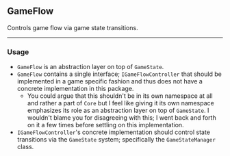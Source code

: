 ## GameFlow
Controls game flow via game state transitions.

---

### Usage
- `GameFlow` is an abstraction layer on top of `GameState`.
- `GameFlow` contains a single interface; `IGameFlowController` that should be implemented in a game specific fashion and thus does not have a concrete implementation in this package.
  - You could argue that this shouldn't be in its own namespace at all and rather a part of `Core` but I feel like giving it its own namespace emphasizes its role as an abstraction layer on top of `GameState`. I wouldn't blame you for disagreeing with this; I went back and forth on it a few times before settling on this implementation.
- `IGameFlowController`'s concrete implementation should control state transitions via the `GameState` system; specifically the `GameStateManager` class.
